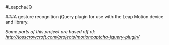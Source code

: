 #LeapchaJQ


###A gesture recognition jQuery plugin for use with the Leap Motion device and library.

*Some parts of this project are based off of: http://josscrowcroft.com/projects/motioncaptcha-jquery-plugin/*